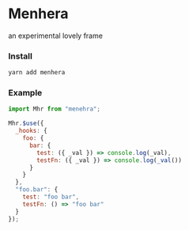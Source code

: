 # Menhera

an experimental lovely frame

### Install

```bash
yarn add menhera
```

### Example

```js
import Mhr from "menehra";

Mhr.$use({
  _hooks: {
    foo: {
      bar: {
        test: ({ _val }) => console.log(_val),
        testFn: ({ _val }) => console.log(_val())
      }
    }
  },
  "foo.bar": {
    test: "foo bar",
    testFn: () => "foo bar"
  }
});
```
